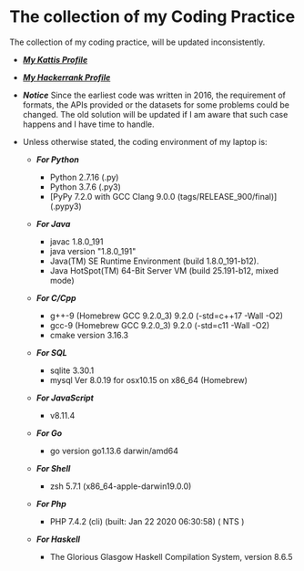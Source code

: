 # The collection of my Coding Practice

The collection of my coding practice, will be updated inconsistently.

* [***My Kattis Profile***](https://open.kattis.com/users/haohushen)
* [***My Hackerrank Profile***](https://www.hackerrank.com/Harrison_Shen)

* ***Notice*** 
Since the earliest code was written in 2016, the requirement of formats, the APIs provided or the datasets for some problems could be changed. The old solution will be updated if I am aware that such case happens and I have time to handle.

* Unless otherwise stated, the coding environment of my laptop is:

	* ***For Python***
   		* Python 2.7.16 (.py)
		* Python 3.7.6 (.py3)
        * [PyPy 7.2.0 with GCC Clang 9.0.0 (tags/RELEASE_900/final)] (.pypy3)

	* ***For Java***
		* javac 1.8.0_191
		* java version "1.8.0_191"
		* Java(TM) SE Runtime Environment (build 1.8.0_191-b12).
		* Java HotSpot(TM) 64-Bit Server VM (build 25.191-b12, mixed mode)

	* ***For C/Cpp***
		* g++-9 (Homebrew GCC 9.2.0_3) 9.2.0 (-std=c++17 -Wall -O2)
		* gcc-9 (Homebrew GCC 9.2.0_3) 9.2.0 (-std=c11 -Wall -O2)
      * cmake version 3.16.3

    * ***For SQL***
        * sqlite 3.30.1
        * mysql  Ver 8.0.19 for osx10.15 on x86_64 (Homebrew)

    * ***For JavaScript***
        * v8.11.4

    * ***For Go***
        * go version go1.13.6 darwin/amd64

    * ***For Shell***
        * zsh 5.7.1 (x86_64-apple-darwin19.0.0)

    * ***For Php***
        * PHP 7.4.2 (cli) (built: Jan 22 2020 06:30:58) ( NTS )

    *  ***For Haskell***
        * The Glorious Glasgow Haskell Compilation System, version 8.6.5
